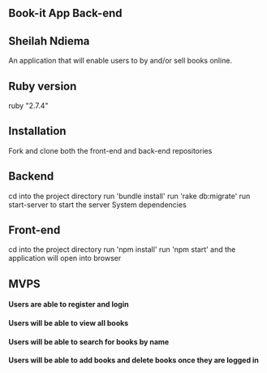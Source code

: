 ## Book-it App Back-end

## Sheilah Ndiema

An application that will enable users to by and/or sell books online.

## Ruby version

ruby "2.7.4"

## Installation

Fork and clone both the front-end and back-end repositories

## Backend

cd into the project directory run 'bundle install' run 'rake db:migrate' run start-server to start the server
System dependencies

## Front-end

cd into the project directory run 'npm install' run 'npm start' and the application will open into browser

## MVPS

#### Users are able to register and login

#### Users will be able to view all books

#### Users will be able to search for books by name

#### Users will be able to add books and delete books once they are logged in
